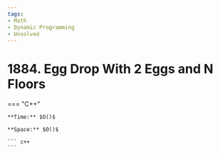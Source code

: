 ```yaml
---
tags:
- Math
- Dynamic Programming
- Unsolved
---
```



# 1884. Egg Drop With 2 Eggs and N Floors

=== "C++"

    **Time:** $O()$

    **Space:** $O()$

    ``` c++
    ```